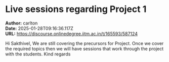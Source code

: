 # Live sessions regarding Project 1

**Author:** carlton  
**Date:** 2025-01-28T09:16:36.117Z  
**URL:** https://discourse.onlinedegree.iitm.ac.in/t/165593/587124

Hi Sakthivel,
We are still covering the precursors for Project. Once we cover the required topics then we will have sessions that work through the project with the students.
Kind regards
